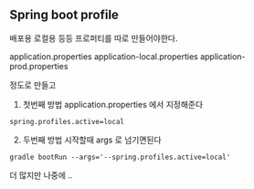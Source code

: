 ## Spring boot profile

배포용 로컬용 등등 프로퍼티를 따로 만들어야한다.


application.properties
application-local.properties
application-prod.properties

정도로 만들고 

1. 첫번째 방법
application.properties 에서 지정해준다
```
spring.profiles.active=local
```

2. 두번째 방법
시작할때 args 로 넘기면된다
```
gradle bootRun --args='--spring.profiles.active=local'
```

더 많지만 나중에 .. 

